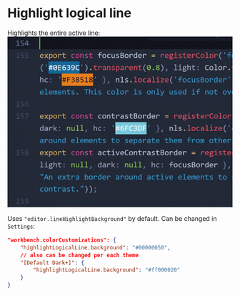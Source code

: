 # Highlight logical line

Highlights the entire active line:
![Example](/img/example.gif)

Uses `"editor.lineHighlightBackground"` by default. Can be changed in `Settings`:

```json
"workbench.colorCustomizations": {
    "highlightLogicalLine.background": "#00000050",
    // also can be changed per each theme
    "[Default Dark+]": {
        "highlightLogicalLine.background": "#ff000020"
    }
}
```